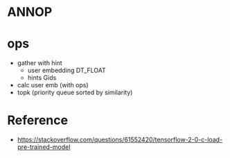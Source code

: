 # ANNOP


# ops
- gather with hint
    - user embedding DT_FLOAT
    - hints Gids
- calc user emb (with ops)
- topk (priority queue sorted by similarity)

# Reference
- https://stackoverflow.com/questions/61552420/tensorflow-2-0-c-load-pre-trained-model